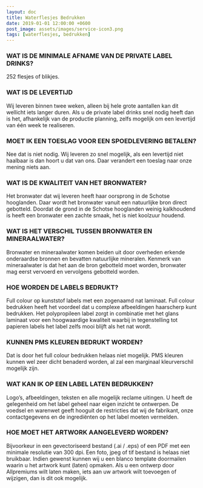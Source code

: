 ```yaml
---
layout: doc
title: Waterflesjes Bedrukken
date: 2019-01-01 12:00:00 +0600
post_image: assets/images/service-icon3.png
tags: [waterflesjes, bedrukken]
---
```

### WAT IS DE MINIMALE AFNAME VAN DE PRIVATE LABEL DRINKS?
252 flesjes of blikjes.

### WAT IS DE LEVERTIJD
Wij leveren binnen twee weken, alleen bij hele grote aantallen kan dit wellicht iets langer duren. Als u de private label drinks snel nodig heeft dan is het, afhankelijk van de productie planning, zelfs mogelijk om een levertijd van één week te realiseren.

### MOET IK EEN TOESLAG VOOR EEN SPOEDLEVERING BETALEN?
Nee dat is niet nodig. Wij leveren zo snel mogelijk, als een levertijd niet haalbaar is dan hoort u dat van ons. Daar verandert een toeslag naar onze mening niets aan.

### WAT IS DE KWALITEIT VAN HET BRONWATER?
Het bronwater dat wij leveren heeft haar oorsprong in de Schotse hooglanden. Daar wordt het bronwater vanuit een natuurlijke bron direct gebotteld. Doordat de grond in de Schotse hooglanden weinig kalkhoudend is heeft een bronwater een zachte smaak, het is niet koolzuur houdend.

### WAT IS HET VERSCHIL TUSSEN BRONWATER EN MINERAALWATER?
Bronwater en mineraalwater komen beiden uit door overheden erkende onderaardse bronnen en bevatten natuurlijke mineralen. Kenmerk van mineraalwater is dat het aan de bron gebotteld moet worden, bronwater mag eerst vervoerd en vervolgens gebotteld worden.

### HOE WORDEN DE LABELS BEDRUKT?
Full colour op kunststof labels met een zogenaamd nat laminaat. Full colour bedrukken heeft het voordeel dat u complexe afbeeldingen haarscherp kunt bedrukken. Het polypropileen label zorgt in combinatie met het glans laminaat voor een hoogwaardige kwaliteit waarbij in tegenstelling tot papieren labels het label zelfs mooi blijft als het nat wordt.

### KUNNEN PMS KLEUREN BEDRUKT WORDEN?
Dat is door het full colour bedrukken helaas niet mogelijk. PMS kleuren kunnen wel zeer dicht benaderd worden, al zal een marginaal kleurverschil mogelijk zijn.

### WAT KAN IK OP EEN LABEL LATEN BEDRUKKEN?
Logo’s, afbeeldingen, teksten en alle mogelijk reclame uitingen. U heeft de gelegenheid om het label geheel naar eigen inzicht te ontwerpen. De voedsel en warenwet geeft hooguit de restricties dat wij de fabrikant, onze contactgegevens en de ingrediënten op het label moeten vermelden.

### HOE MOET HET ARTWORK AANGELEVERD WORDEN?
Bijvoorkeur in een gevectoriseerd bestand (.ai / .eps) of een PDF met een minimale resolutie van 300 dpi. Een foto, jpeg of tif bestand is helaas niet bruikbaar. Indien gewenst kunnen wij u een blanco template doormailen waarin u het artwork kunt (laten) opmaken. Als u een ontwerp door Allpremiums wilt laten maken, iets aan uw artwork wilt toevoegen of wijzigen, dan is dit ook mogelijk.

